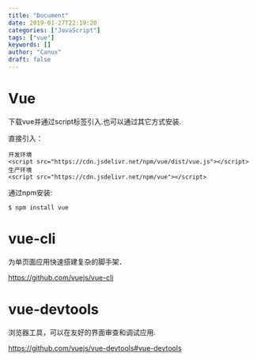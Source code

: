 ```yaml
---
title: "Document"
date: 2019-01-27T22:19:20
categories: ["JavaScript"]
tags: ["vue"]
keywords: []
author: "Canux"
draft: false
---
```


# Vue

下载vue并通过script标签引入.也可以通过其它方式安装.

直接引入：

    开发环境
    <script src="https://cdn.jsdelivr.net/npm/vue/dist/vue.js"></script>
    生产环境
    <script src="https://cdn.jsdelivr.net/npm/vue"></script>

通过npm安装:

    $ npm install vue

# vue-cli

为单页面应用快速搭建复杂的脚手架．

<https://github.com/vuejs/vue-cli>

# vue-devtools

浏览器工具，可以在友好的界面审查和调试应用.

<https://github.com/vuejs/vue-devtools#vue-devtools>
